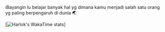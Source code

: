 iBayangin lu belajar banyak hal yg dimana kamu menjadi salah satu orang yg paling berpengaruh di dunia 🌏
 
[![Harlok's WakaTime stats](https://github-readme-stats.vercel.app/api/wakatime?username=pepeng28)]


